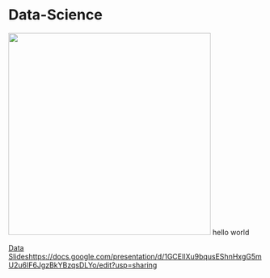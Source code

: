 # Data-Science
<img src="https://i0.wp.com/www.bioenergyconsult.com/wp-content/uploads/2020/08/importance-of-data-science.jpg?ssl=1" width=400>
hello world

[Data Slides](https://docs.google.com/presentation/d/1GCEIlXu9bqusEShnHxgG5mU2u6IF6JgzBkYBzqsDLYo/edit?usp=sharing)https://docs.google.com/presentation/d/1GCEIlXu9bqusEShnHxgG5mU2u6IF6JgzBkYBzqsDLYo/edit?usp=sharing
